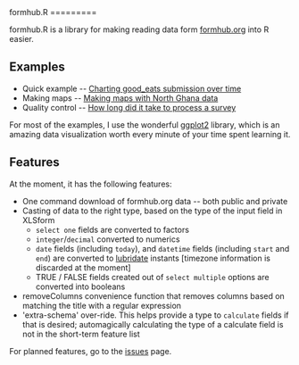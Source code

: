 <link href="http://kevinburke.bitbucket.org/markdowncss/markdown.css" rel="stylesheet"></link>
formhub.R
=========

formhub.R is a library for making reading data form [formhub.org](http://formhub.org) into R easier.

Examples
--------

 * Quick example -- [Charting good_eats submission over time](http://prabhasp.github.com/formhub.R/examples/Good_Eats_Example.html)
 * Making maps -- [Making maps with North Ghana data](http://prabhasp.github.com/formhub.R/examples/Water_Points_Example.html)
 * Quality control -- [How long did it take to process a survey](http://prabhasp.github.com/formhub.R/examples/How_Long_Example.html)

For most of the examples, I use the wonderful [ggplot2](http://ggplot2.org) library, which is an amazing data visualization worth every minute of your time spent learning it.
 
Features
--------

At the moment, it has the following features:

 * One command download of formhub.org data -- both public and private
 * Casting of data to the right type, based on the type of the input field in XLSform
   * `select one` fields are converted to factors
   * `integer`/`decimal` converted to numerics
   * `date` fields (including `today`), and `datetime` fields (including `start` and `end`) are converted to [lubridate](http://cran.r-project.org/package=lubridate) instants [timezone information is discarded at the moment]
   * TRUE / FALSE fields created out of `select multiple` options are converted into booleans
 * removeColumns convenience function that removes columns based on matching the title with a regular expression
 * 'extra-schema' over-ride. This helps provide a type to `calculate` fields if that is desired; automagically calculating the type of a calculate field is not in the short-term feature list

For planned features, go to the [issues](https://github.com/prabhasp/formhub.R/issues) page.


